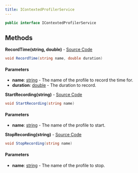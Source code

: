 ```yaml
---
title: IContextedProfilerService
---
```


```csharp
public interface IContextedProfilerService
```

## Methods

**RecordTime(string, double)** - [Source Code](https://github.com/swiftly-solution/swiftlys2/blob/master/managed/src/SwiftlyS2.Shared/Modules/Profiler/IContextedProfilerService.cs#L22)

```csharp
void RecordTime(string name, double duration)
```

#### Parameters

- **name**: [string](https://learn.microsoft.com/dotnet/api/system.string) - The name of the profile to record the time for.
- **duration**: [double](https://learn.microsoft.com/dotnet/api/system.double) - The duration to record.

**StartRecording(string)** - [Source Code](https://github.com/swiftly-solution/swiftlys2/blob/master/managed/src/SwiftlyS2.Shared/Modules/Profiler/IContextedProfilerService.cs#L9)

```csharp
void StartRecording(string name)
```

#### Parameters

- **name**: [string](https://learn.microsoft.com/dotnet/api/system.string) - The name of the profile to start.

**StopRecording(string)** - [Source Code](https://github.com/swiftly-solution/swiftlys2/blob/master/managed/src/SwiftlyS2.Shared/Modules/Profiler/IContextedProfilerService.cs#L15)

```csharp
void StopRecording(string name)
```

#### Parameters

- **name**: [string](https://learn.microsoft.com/dotnet/api/system.string) - The name of the profile to stop.


